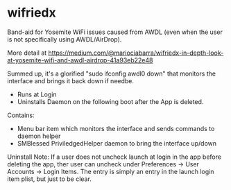wifriedx
========

Band-aid for Yosemite WiFi issues caused from AWDL (even when the user is not specifically using AWDL/AirDrop).   
  
More detail at https://medium.com/@mariociabarra/wifriedx-in-depth-look-at-yosemite-wifi-and-awdl-airdrop-41a93eb22e48   
   
Summed up, it's a glorified "sudo ifconfig awdl0 down" that monitors the interface and brings it back down if needbe.  
  
- Runs at Login  
- Uninstalls Daemon on the following boot after the App is deleted.   

Contains:
  - Menu bar item which monitors the interface and sends commands to daemon helper
  - SMBlessed PriviledgedHelper daemon to bring the interface up/down
    
  
Uninstall Note: If a user does not uncheck launch at login in the app before deleting the app, ther user can uncheck under Preferences -> User Accounts -> Login Items.  The entry is simply an entry in the launch login item plist, but just to be clear.
